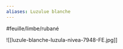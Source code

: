 ```yaml
---
aliases: Luzulue blanche
---
```



#feuille/limbe/rubané

![[luzule-blanche-luzula-nivea-7948-FE.jpg]]

